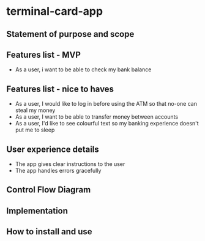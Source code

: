 # terminal-card-app

## Statement of purpose and scope

## Features list - MVP
- As a user, i want to be able to check my bank balance

## Features list - nice to haves
- As a user, I would like to log in before using the ATM so that no-one can steal my money
- As a user, I want to be able to transfer money between accounts
- As a user, I'd like to see colourful text so my banking experience doesn't put me to sleep


## User experience details
- The app gives clear instructions to the user
- The app handles errors gracefully
 
## Control Flow Diagram

## Implementation

## How to install and use